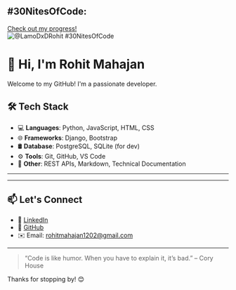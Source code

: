 ## #30NitesOfCode:
  [Check out my progress!](https://www.codedex.io/@LamoDxDRohit/30-nites-of-code)  
  ![@LamoDxDRohit #30NitesOfCode](https://www.codedex.io/api/petStatus?user=LamoDxDRohit)

# 👋 Hi, I'm Rohit Mahajan

Welcome to my GitHub! I'm a passionate developer.


## 🛠️ Tech Stack

- 💻 **Languages**: Python, JavaScript, HTML, CSS
- 🌐 **Frameworks**: Django, Bootstrap
- 🛢️ **Database**: PostgreSQL, SQLite (for dev)
- ⚙️ **Tools**: Git, GitHub, VS Code
- 🧪 **Other**: REST APIs, Markdown, Technical Documentation

---

---

## 📫 Let's Connect

- 💼 [LinkedIn](https://linkedin.com/in/rohit-mahajan1202)
- 🐙 [GitHub](https://github.com/Rohitisavailable)
- ✉️ Email: rohitmahajan1202@gmail.com

---

> “Code is like humor. When you have to explain it, it’s bad.” – Cory House

Thanks for stopping by! 😊


